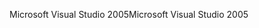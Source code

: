 <span data-ttu-id="09431-101">Microsoft Visual Studio 2005</span><span class="sxs-lookup"><span data-stu-id="09431-101">Microsoft Visual Studio 2005</span></span>